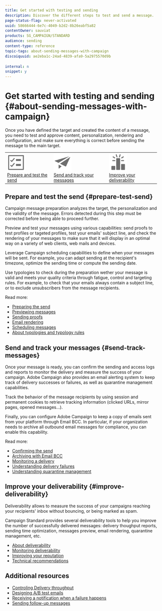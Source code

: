 ```yaml
---
title: Get started with testing and sending
description: Discover the different steps to test and send a message.
page-status-flag: never-activated
uuid: 58666444-6e7c-4049-b2d2-8b26eabf5a82
contentOwner: sauviat
products: SG_CAMPAIGN/STANDARD
audience: sending
content-type: reference
topic-tags: about-sending-messages-with-campaign
discoiquuid: ae2eba1c-24ad-4839-afa9-5a2975570d9b

internal: n
snippet: y
---
```


# Get started with testing and sending {#about-sending-messages-with-campaign}

Once you have defined the target and created the content of a message, you need to test and approve content, personalization, rendering and configuration, and make sure everything is correct before sending the message to the main target.

<table>
<tr><td><a href="#prepare-test-send"><img src="assets/do-not-localize/icon_prepare.svg" width="60px"><br/>Prepare and test the send</a></td><td><a href="#send-track-messages"><img src="assets/do-not-localize/icon_send.svg"  width="60px"><br/>Send and track your messages</a></td><td><a href="#improve-deliverability"><img src="assets/do-not-localize/icon_deliverability.svg"  width="60px"><br/>Improve your deliverability</a></td></tr>
</table>

## Prepare and test the send {#prepare-test-send}

Campaign message preparation analyzes the target, the personalization and the validity of the message. Errors detected during this step must be corrected before being able to proceed further.

Preview and test your messages using various capabilities: send proofs to test profiles or tageted profiles, test your emails' subject line, and check the rendering of your messages to make sure that it will display in an optimal way on a variety of web clients, web mails and devices.

Leverage Campaign scheduling capabilities to define when your messages will be sent. For example, you can adapt sending at the recipient's timezone, optimize the sending time or compute the sending date.

Use typologies to check during the preparation wether your message is valid and meets your quality criteria through fatigue, control and targeting rules. For example, to check that your emails always contain a subject line, or to exclude unsubscribers from the message recipients.

Read more:

* [Preparing the send](../../sending/using/preparing-the-send.md)
* [Previewing messages](../../sending/using/previewing-messages.md)
* [Sending proofs](../../sending/using/sending-proofs.md)
* [Email rendering](../../sending/using/email-rendering.md)
* [Scheduling messages](../../sending/using/about-scheduling-messages.md)
* [About typologies and typology rules](../../sending/using/about-typology-rules.md)

## Send and track your messages {#send-track-messages}

Once your message is ready, you can confirm the sending and access logs and reports to monitor the delivery and measure the success of your campaign. Adobe Campaign also provides an email alerting system to keep track of delivery successes or failures, as well as quarantine management capabilities.

Track the behavior of the message recipients by using session and permanent cookies to retrieve tracking information (clicked URLs, mirror pages, opened messages...).

Finally, you can configure Adobe Campaign to keep a copy of emails sent from your platform through Email BCC. In particular, if your organization needs to archive all outbound email messages for compliance, you can enable this capability.

Read more:

* [Confirming the send](../../sending/using/confirming-the-send.md)
* [Archiving with Email BCC](../../sending/using/archiving.md)
* [Monitoring a delivery](../../sending/using/monitoring-a-delivery.md)
* [Understanding delivery failures](../../sending/using/understanding-delivery-failures.md)
* [Understanding quarantine management](../../sending/using/understanding-quarantine-management.md)

## Improve your deliverability {#improve-deliverability}

Deliverability allows to measure the success of your campaigns reaching your recipients' inbox without bouncing, or being marked as spam.

Campaign Standard provides several deliverability tools to help you improve the number of successfully delivered messages: delivery thoughput reports, sending time optimization, messages preview, email rendering, quarantine management, etc.

* [About deliverability](../../sending/using/about-deliverability.md)
* [Monitoring deliverability](../../sending/using/monitor-deliverability.md)
* [Improving your reputation](../../sending/using/improving-reputation.md)
* [Technical recommendations](../../sending/using/technical-recommendations.md)

## Additional resources

* [Controling Delivery throughput](../../reporting/using/delivery-throughput.md)
* [Designing A/B test emails](../../channels/using/designing-an-a-b-test-email.md)
* [Receiving a notification when a failure happens](../../sending/using/receiving-alerts-when-failures-happen.md)
* [Sending follow-up messages](../../channels/using/follow-up-messages.md)
